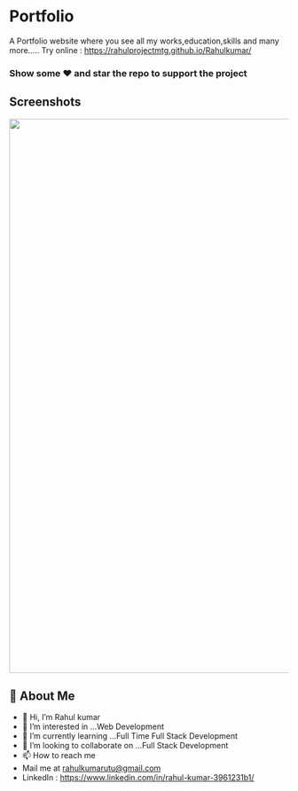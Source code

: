 
# Portfolio

A Portfolio website where you see all my works,education,skills and many more.....
Try online : https://rahulprojectmtg.github.io/Rahulkumar/

### Show some ❤️ and star the repo to support the project

## Screenshots

<p float="right">
<img src="Rahulkumar/images/portfolio/web.jpg" width="1000" />  
</p>

## 🚀 About Me
- 👋 Hi, I’m Rahul kumar
- 👀 I’m interested in ...Web  Development
- 🌱 I’m currently learning ...Full Time Full Stack Development
- 💞️ I’m looking to collaborate on ...Full Stack Development
- 📫 How to reach me 
- Mail me at rahulkumarutu@gmail.com
- LinkedIn : https://www.linkedin.com/in/rahul-kumar-3961231b1/

